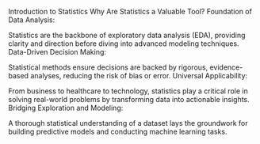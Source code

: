 Introduction to Statistics
Why Are Statistics a Valuable Tool?
Foundation of Data Analysis:

Statistics are the backbone of exploratory data analysis (EDA), providing clarity and direction before diving into advanced modeling techniques.
Data-Driven Decision Making:

Statistical methods ensure decisions are backed by rigorous, evidence-based analyses, reducing the risk of bias or error.
Universal Applicability:

From business to healthcare to technology, statistics play a critical role in solving real-world problems by transforming data into actionable insights.
Bridging Exploration and Modeling:

A thorough statistical understanding of a dataset lays the groundwork for building predictive models and conducting machine learning tasks.
